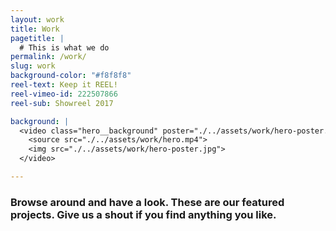```yaml
---
layout: work
title: Work
pagetitle: |
  # This is what we do
permalink: /work/
slug: work
background-color: "#f8f8f8"
reel-text: Keep it REEL!
reel-vimeo-id: 222507866
reel-sub: Showreel 2017 

background: |
  <video class="hero__background" poster="./../assets/work/hero-poster.jpg" loop autoplay muted playsinline>
    <source src="./../assets/work/hero.mp4">
    <img src="./../assets/work/hero-poster.jpg">
  </video>

---
```


### Browse around and have a look. These are our featured projects. Give us a shout if you find anything you like.